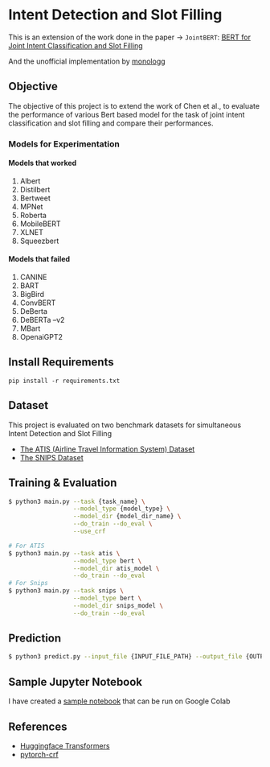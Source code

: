 # Intent Detection and Slot Filling

This is an extension of the work done in the paper -> `JointBERT`: [BERT for Joint Intent Classification and Slot Filling](https://arxiv.org/abs/1902.10909) <br>

And the unofficial implementation by [monologg](https://github.com/monologg/JointBERT) <br>

## Objective
The objective of this project is to extend the work of Chen et al., to evaluate the performance of various Bert based model for the task of joint intent classification and slot filling and compare their performances.

### Models for Experimentation
 #### Models that worked
 1. Albert
 2. Distilbert
 3. Bertweet
 4. MPNet
 5. Roberta
 6. MobileBERT
 7. XLNET
 8. Squeezbert
 #### Models that failed
 1. CANINE
 2. BART
 3. BigBird
 4. ConvBERT
 5. DeBerta
 6. DeBERTa –v2
 7. MBart
 8. OpenaiGPT2

## Install Requirements
```
pip install -r requirements.txt
```

## Dataset
This project is evaluated on two benchmark datasets for simultaneous Intent Detection and Slot Filling
- [The ATIS (Airline Travel Information System) Dataset](https://github.com/howl-anderson/ATIS_dataset/blob/master/README.en-US.md)
- [The SNIPS Dataset](https://github.com/sonos/nlu-benchmark) 


## Training & Evaluation

```bash
$ python3 main.py --task {task_name} \
                  --model_type {model_type} \
                  --model_dir {model_dir_name} \
                  --do_train --do_eval \
                  --use_crf

# For ATIS
$ python3 main.py --task atis \
                  --model_type bert \
                  --model_dir atis_model \
                  --do_train --do_eval
# For Snips
$ python3 main.py --task snips \
                  --model_type bert \
                  --model_dir snips_model \
                  --do_train --do_eval
```

## Prediction

```bash
$ python3 predict.py --input_file {INPUT_FILE_PATH} --output_file {OUTPUT_FILE_PATH} --model_dir {SAVED_CKPT_PATH}
```

## Sample Jupyter Notebook
I have created a [sample notebook](Intent%2BSlot_filling.ipynb) that can be run on Google Colab 


## References

- [Huggingface Transformers](https://github.com/huggingface/transformers)
- [pytorch-crf](https://github.com/kmkurn/pytorch-crf)

